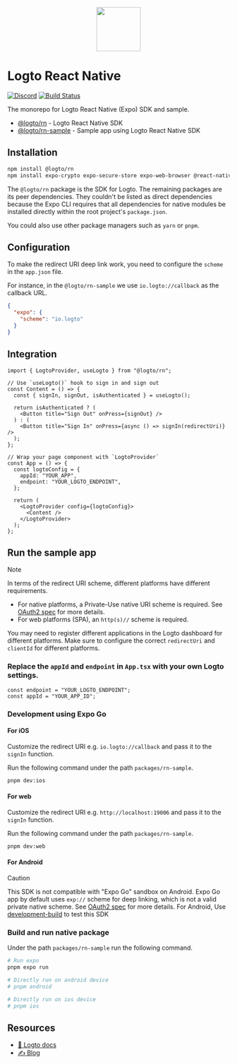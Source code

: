 <p align="center">
  <a href="https://logto.io" target="_blank" align="center" alt="Logto Logo">
    <img src="https://github.com/logto-io/logto/raw/master/logo.png" height="100">
  </a>
</p>

# Logto React Native

[![Discord](https://img.shields.io/discord/965845662535147551?logo=discord&logoColor=ffffff&color=7389D8&cacheSeconds=600)](https://discord.gg/UEPaF3j5e6)
[![Build Status](https://github.com/logto-io/react-native/actions/workflows/main.yml/badge.svg)](https://github.com/logto-io/react-native/actions/workflows/main.yml)

The monorepo for Logto React Native (Expo) SDK and sample.

- [@logto/rn](./packages/rn) - Logto React Native SDK
- [@logto/rn-sample](./packages/rn-sample) - Sample app using Logto React Native SDK

## Installation

```bash
npm install @logto/rn
npm install expo-crypto expo-secure-store expo-web-browser @react-native-async-storage/async-storage
```

The `@logto/rn` package is the SDK for Logto. The remaining packages are its peer dependencies. They couldn't be listed as direct dependencies because the Expo CLI requires that all dependencies for native modules be installed directly within the root project's `package.json`.

You could also use other package managers such as `yarn` or `pnpm`.

## Configuration

To make the redirect URI deep link work, you need to configure the `scheme` in the `app.json` file.

For instance, in the `@logto/rn-sample` we use `io.logto://callback` as the callback URL.

```json
{
  "expo": {
    "scheme": "io.logto"
  }
}
```

## Integration

```tsx
import { LogtoProvider, useLogto } from "@logto/rn";

// Use `useLogto()` hook to sign in and sign out
const Content = () => {
  const { signIn, signOut, isAuthenticated } = useLogto();

  return isAuthenticated ? (
    <Button title="Sign Out" onPress={signOut} />
  ) : (
    <Button title="Sign In" onPress={async () => signIn(redirectUri)} />
  );
};

// Wrap your page component with `LogtoProvider`
const App = () => {
  const logtoConfig = {
    appId: "YOUR_APP",
    endpoint: "YOUR_LOGTO_ENDPOINT",
  };

  return (
    <LogtoProvider config={logtoConfig}>
      <Content />
    </LogtoProvider>
  );
};
```

## Run the sample app

> [!Note]
> In terms of the redirect URI scheme, different platforms have different requirements.
>
> - For native platforms, a Private-Use native URI scheme is required. See [OAuth2 spec](https://datatracker.ietf.org/doc/html/rfc8252#section-8.4) for more details.
> - For web platforms (SPA), an `http(s)//` scheme is required.
>
> You may need to register different applications in the Logto dashboard for different platforms. Make sure to configure the correct `redirectUri` and `clientId` for different platforms.

### Replace the `appId` and `endpoint` in `App.tsx` with your own Logto settings.

```tsx
const endpoint = "YOUR_LOGTO_ENDPOINT";
const appId = "YOUR_APP_ID";
```

### Development using Expo Go

#### For iOS

Customize the redirect URI e.g. `io.logto://callback` and pass it to the `signIn` function.

Run the following command under the path `packages/rn-sample`.

```bash
pnpm dev:ios
```

#### For web

Customize the redirect URI e.g. `http://localhost:19006` and pass it to the `signIn` function.

Run the following command under the path `packages/rn-sample`.

```bash
pnpm dev:web
```

#### For Android

> [!Caution]
> This SDK is not compatible with "Expo Go" sandbox on Android.
> Expo Go app by default uses `exp://` scheme for deep linking, which is not a valid private native scheme. See [OAuth2 spec](https://datatracker.ietf.org/doc/html/rfc8252#section-8.4) for more details.
> For Android, Use [development-build](https://docs.expo.dev/develop/development-builds/introduction/) to test this SDK

### Build and run native package

Under the path `packages/rn-sample` run the following command.

```bash
# Run expo
pnpm expo run

# Directly run on android device
# pnpm android

# Directly run on ios device
# pnpm ios
```

## Resources

- [📖 Logto docs](https://docs.logto.io/?utm_source=github&utm_medium=repo_logto)
- [✍️ Blog](https://blog.logto.io/?utm_source=github&utm_medium=repo_logto)
